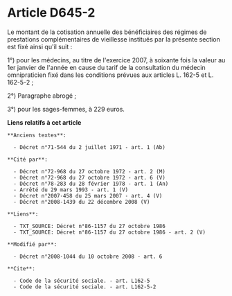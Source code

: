 # Article D645-2

Le montant de la cotisation annuelle des bénéficiaires des régimes de prestations complémentaires de vieillesse institués par
la présente section est fixé ainsi qu'il suit : 

1°) pour les médecins, au titre de l'exercice 2007, à soixante fois la valeur au 1er janvier de l'année en cause du tarif de
la consultation du médecin omnipraticien fixé dans les conditions prévues aux articles L. 162-5 et L. 162-5-2 ; 

2°) Paragraphe abrogé ; 

3°) pour les sages-femmes, à 229 euros.

**Liens relatifs à cet article**

	**Anciens textes**:

	  - Décret n°71-544 du 2 juillet 1971 - art. 1 (Ab)

	**Cité par**:

	  - Décret n°72-968 du 27 octobre 1972 - art. 2 (M)
	  - Décret n°72-968 du 27 octobre 1972 - art. 6 (V)
	  - Décret n°78-283 du 28 février 1978 - art. 1 (An)
	  - Arrêté du 29 mars 1993 - art. 1 (V)
	  - Décret n°2007-458 du 25 mars 2007 - art. 4 (V)
	  - Décret n°2008-1439 du 22 décembre 2008 (V)

	**Liens**:

	  - TXT_SOURCE: Décret n°86-1157 du 27 octobre 1986
	  - TXT_SOURCE: Décret n°86-1157 du 27 octobre 1986 - art. 2 (V)

	**Modifié par**:

	  - Décret n°2008-1044 du 10 octobre 2008 - art. 6

	**Cite**:

	  - Code de la sécurité sociale. - art. L162-5
	  - Code de la sécurité sociale. - art. L162-5-2
